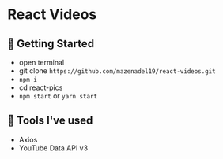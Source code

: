 # React Videos

## 🚀 Getting Started

- open terminal
- git clone `https://github.com/mazenadel19/react-videos.git`
- `npm i`
- cd react-pics
- `npm start` or `yarn start`

## 🧰 Tools I've used

- Axios
- YouTube Data API v3


